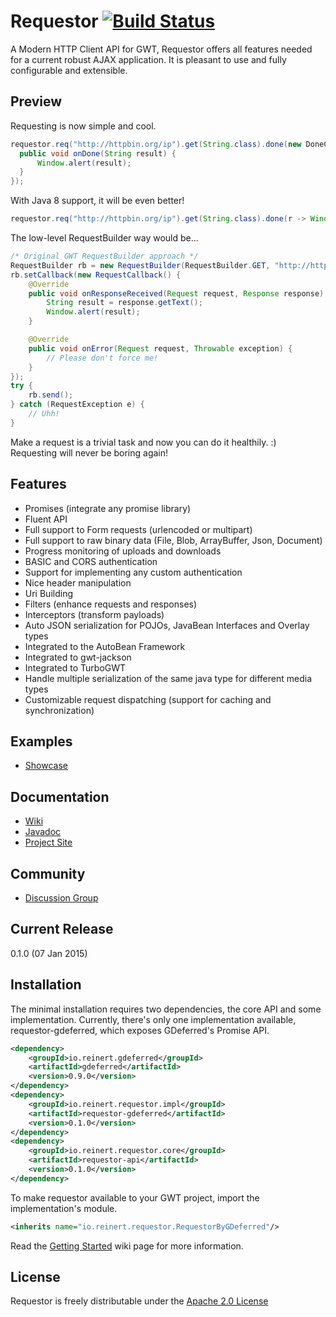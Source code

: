 Requestor [![Build Status](https://travis-ci.org/reinert/requestor.svg?branch=master)](https://travis-ci.org/reinert/requestor)
==
A Modern HTTP Client API for GWT, Requestor offers all features needed for a current robust AJAX application.
It is pleasant to use and fully configurable and extensible.

## Preview

Requesting is now simple and cool.

```java
requestor.req("http://httpbin.org/ip").get(String.class).done(new DoneCallback<String>() {
  public void onDone(String result) {
      Window.alert(result);
  }
});
```

With Java 8 support, it will be even better!

```java
requestor.req("http://httpbin.org/ip").get(String.class).done(r -> Window.alert(r));
```

The low-level RequestBuilder way would be...

```java
/* Original GWT RequestBuilder approach */
RequestBuilder rb = new RequestBuilder(RequestBuilder.GET, "http://httpbin.org/ip");
rb.setCallback(new RequestCallback() {
    @Override
    public void onResponseReceived(Request request, Response response) {
        String result = response.getText();
        Window.alert(result);
    }

    @Override
    public void onError(Request request, Throwable exception) {
        // Please don't force me!
    }
});
try {
    rb.send();
} catch (RequestException e) {
    // Uhh!
}
```

Make a request is a trivial task and now you can do it healthily. :)  
Requesting will never be boring again!

## Features

* Promises (integrate any promise library)
* Fluent API
* Full support to Form requests (urlencoded or multipart)
* Full support to raw binary data (File, Blob, ArrayBuffer, Json, Document)
* Progress monitoring of uploads and downloads
* BASIC and CORS authentication
* Support for implementing any custom authentication
* Nice header manipulation
* Uri Building
* Filters (enhance requests and responses)
* Interceptors (transform payloads)
* Auto JSON serialization for POJOs, JavaBean Interfaces and Overlay types
* Integrated to the AutoBean Framework
* Integrated to gwt-jackson
* Integrated to TurboGWT
* Handle multiple serialization of the same java type for different media types
* Customizable request dispatching (support for caching and synchronization)

## Examples
* [Showcase](http://reinert.github.io/requestor/latest/examples/showcase)

## Documentation
* [Wiki](/reinert/requestor/wiki)
* [Javadoc](http://reinert.github.io/requestor/javadoc/apidocs/index.html)
* [Project Site](https://reinert.github.io/requestor/latest)

## Community
* [Discussion Group](https://groups.google.com/forum/#!forum/requestor)

## Current Release
0.1.0 (07 Jan 2015)

## Installation

The minimal installation requires two dependencies, the core API and some implementation.
Currently, there's only one implementation available, requestor-gdeferred, which exposes GDeferred's Promise API.

```xml
<dependency>
    <groupId>io.reinert.gdeferred</groupId>
    <artifactId>gdeferred</artifactId>
    <version>0.9.0</version>
</dependency>
<dependency>
    <groupId>io.reinert.requestor.impl</groupId>
    <artifactId>requestor-gdeferred</artifactId>
    <version>0.1.0</version>
</dependency>
<dependency>
    <groupId>io.reinert.requestor.core</groupId>
    <artifactId>requestor-api</artifactId>
    <version>0.1.0</version>
</dependency>
```

To make requestor available to your GWT project, import the implementation's module.

```xml
<inherits name="io.reinert.requestor.RequestorByGDeferred"/>
```

Read the [Getting Started](/reinert/requestor/wiki/Getting-Started) wiki page for more information.

## License
Requestor is freely distributable under the [Apache 2.0 License](http://www.apache.org/licenses/LICENSE-2.0.html)
